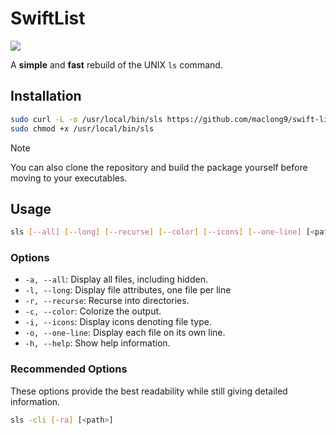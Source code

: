 # SwiftList

 [![](https://img.shields.io/endpoint?url=https%3A%2F%2Fswiftpackageindex.com%2Fapi%2Fpackages%2Fmaclong9%2Fswift-list%2Fbadge%3Ftype%3Dswift-versions)](https://swiftpackageindex.com/maclong9/swift-list)

A __simple__ and __fast__ rebuild of the UNIX `ls` command.

## Installation 

``` sh
sudo curl -L -o /usr/local/bin/sls https://github.com/maclong9/swift-list/releases/download/v1.0.3/sls
sudo chmod +x /usr/local/bin/sls
```

> [!NOTE]
> You can also clone the repository and build the package yourself before moving to your executables.

## Usage

``` sh
sls [--all] [--long] [--recurse] [--color] [--icons] [--one-line] [<path>]
```

### Options

- `-a, --all`:               Display all files, including hidden.
- `-l, --long`:              Display file attributes, one file per line
- `-r, --recurse`:           Recurse into directories.
- `-c, --color`:             Colorize the output.
- `-i, --icons`:             Display icons denoting file type.
- `-o, --one-line`:          Display each file on its own line.
- `-h, --help`:              Show help information.

### Recommended Options

These options provide the best readability while still giving detailed information.

``` sh
sls -cli [-ra] [<path>]
```
